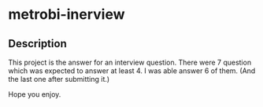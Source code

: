 # metrobi-inerview

## Description

This project is the answer for an interview question.
There were 7 question which was expected to answer at least 4.
I was able answer 6 of them. (And the last one after submitting it.)

Hope you enjoy.
